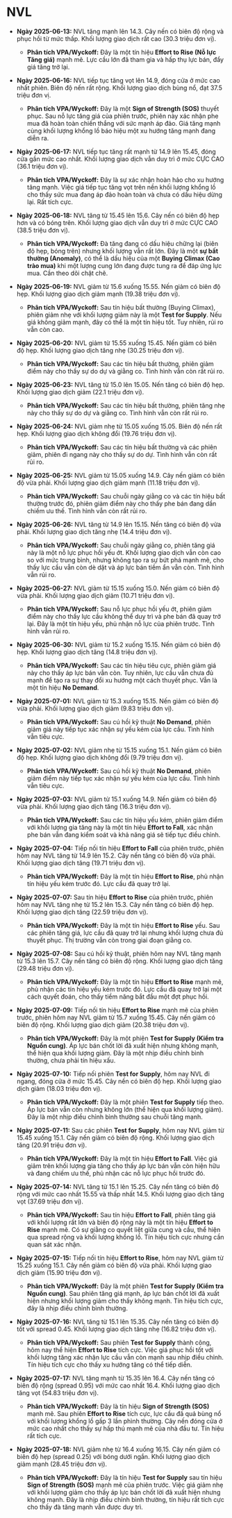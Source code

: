 # NVL

-   **Ngày 2025-06-13:** NVL tăng mạnh lên 14.3. Cây nến có biên độ rộng và phục hồi từ mức thấp. Khối lượng giao dịch rất cao (30.3 triệu đơn vị).

    -   **Phân tích VPA/Wyckoff:** Đây là một tín hiệu **Effort to Rise (Nỗ lực Tăng giá)** mạnh mẽ. Lực cầu lớn đã tham gia và hấp thụ lực bán, đẩy giá tăng trở lại.

-   **Ngày 2025-06-16:** NVL tiếp tục tăng vọt lên 14.9, đóng cửa ở mức cao nhất phiên. Biên độ nến rất rộng. Khối lượng giao dịch bùng nổ, đạt 37.5 triệu đơn vị.
    -   **Phân tích VPA/Wyckoff:** Đây là một **Sign of Strength (SOS)** thuyết phục. Sau nỗ lực tăng giá của phiên trước, phiên này xác nhận phe mua đã hoàn toàn chiến thắng với sức mạnh áp đảo. Giá tăng mạnh cùng khối lượng khổng lồ báo hiệu một xu hướng tăng mạnh đang diễn ra.
-   **Ngày 2025-06-17:** NVL tiếp tục tăng rất mạnh từ 14.9 lên 15.45, đóng cửa gần mức cao nhất. Khối lượng giao dịch vẫn duy trì ở mức CỰC CAO (36.1 triệu đơn vị).
    -   **Phân tích VPA/Wyckoff:** Đây là sự xác nhận hoàn hảo cho xu hướng tăng mạnh. Việc giá tiếp tục tăng vọt trên nền khối lượng khổng lồ cho thấy sức mua đang áp đảo hoàn toàn và chưa có dấu hiệu dừng lại. Rất tích cực.
-   **Ngày 2025-06-18:** NVL tăng từ 15.45 lên 15.6. Cây nến có biên độ hẹp hơn và có bóng trên. Khối lượng giao dịch vẫn duy trì ở mức CỰC CAO (38.5 triệu đơn vị).
    -   **Phân tích VPA/Wyckoff:** Đà tăng đang có dấu hiệu chững lại (biên độ hẹp, bóng trên) nhưng khối lượng vẫn rất lớn. Đây là một **sự bất thường (Anomaly)**, có thể là dấu hiệu của một **Buying Climax (Cao trào mua)** khi một lượng cung lớn đang được tung ra để đáp ứng lực mua. Cần theo dõi chặt chẽ.
- **Ngày 2025-06-19:** NVL giảm từ 15.6 xuống 15.55. Nến giảm có biên độ hẹp. Khối lượng giao dịch giảm mạnh (19.38 triệu đơn vị).
    - **Phân tích VPA/Wyckoff:** Sau tín hiệu bất thường (Buying Climax), phiên giảm nhẹ với khối lượng giảm này là một **Test for Supply**. Nếu giá không giảm mạnh, đây có thể là một tín hiệu tốt. Tuy nhiên, rủi ro vẫn còn cao.
- **Ngày 2025-06-20:** NVL giảm từ 15.55 xuống 15.45. Nến giảm có biên độ hẹp. Khối lượng giao dịch tăng nhẹ (30.25 triệu đơn vị).
    - **Phân tích VPA/Wyckoff:** Sau các tín hiệu bất thường, phiên giảm điểm này cho thấy sự do dự và giằng co. Tình hình vẫn còn rất rủi ro.
- **Ngày 2025-06-23:** NVL tăng từ 15.0 lên 15.05. Nến tăng có biên độ hẹp. Khối lượng giao dịch giảm (22.1 triệu đơn vị).
    - **Phân tích VPA/Wyckoff:** Sau các tín hiệu bất thường, phiên tăng nhẹ này cho thấy sự do dự và giằng co. Tình hình vẫn còn rất rủi ro.
- **Ngày 2025-06-24:** NVL giảm nhẹ từ 15.05 xuống 15.05. Biên độ nến rất hẹp. Khối lượng giao dịch không đổi (19.76 triệu đơn vị).
    - **Phân tích VPA/Wyckoff:** Sau các tín hiệu bất thường và các phiên giảm, phiên đi ngang này cho thấy sự do dự. Tình hình vẫn còn rất rủi ro.
- **Ngày 2025-06-25:** NVL giảm từ 15.05 xuống 14.9. Cây nến giảm có biên độ vừa phải. Khối lượng giao dịch giảm mạnh (11.18 triệu đơn vị).
    - **Phân tích VPA/Wyckoff:** Sau chuỗi ngày giằng co và các tín hiệu bất thường trước đó, phiên giảm điểm này cho thấy phe bán đang dần chiếm ưu thế. Tình hình vẫn còn rất rủi ro.
- **Ngày 2025-06-26:** NVL tăng từ 14.9 lên 15.15. Nến tăng có biên độ vừa phải. Khối lượng giao dịch tăng nhẹ (14.4 triệu đơn vị).
    - **Phân tích VPA/Wyckoff:** Sau chuỗi ngày giằng co, phiên tăng giá này là một nỗ lực phục hồi yếu ớt. Khối lượng giao dịch vẫn còn cao so với mức trung bình, nhưng không tạo ra sự bứt phá mạnh mẽ, cho thấy lực cầu vẫn còn dè dặt và áp lực bán tiềm ẩn vẫn còn. Tình hình vẫn rủi ro.
- **Ngày 2025-06-27:** NVL giảm từ 15.15 xuống 15.0. Nến giảm có biên độ vừa phải. Khối lượng giao dịch giảm (10.71 triệu đơn vị).
    - **Phân tích VPA/Wyckoff:** Sau nỗ lực phục hồi yếu ớt, phiên giảm điểm này cho thấy lực cầu không thể duy trì và phe bán đã quay trở lại. Đây là một tín hiệu yếu, phủ nhận nỗ lực của phiên trước. Tình hình vẫn rủi ro.
- **Ngày 2025-06-30:** NVL giảm từ 15.2 xuống 15.15. Nến giảm có biên độ hẹp. Khối lượng giao dịch tăng (14.8 triệu đơn vị).
    - **Phân tích VPA/Wyckoff:** Sau các tín hiệu tiêu cực, phiên giảm giá này cho thấy áp lực bán vẫn còn. Tuy nhiên, lực cầu vẫn chưa đủ mạnh để tạo ra sự thay đổi xu hướng một cách thuyết phục. Vẫn là một tín hiệu **No Demand**.
- **Ngày 2025-07-01:** NVL giảm từ 15.3 xuống 15.15. Nến giảm có biên độ vừa phải. Khối lượng giao dịch giảm (9.83 triệu đơn vị).
    - **Phân tích VPA/Wyckoff:** Sau cú hồi kỹ thuật **No Demand**, phiên giảm giá này tiếp tục xác nhận sự yếu kém của lực cầu. Tình hình vẫn tiêu cực.
- **Ngày 2025-07-02:** NVL giảm nhẹ từ 15.15 xuống 15.1. Nến giảm có biên độ hẹp. Khối lượng giao dịch không đổi (9.79 triệu đơn vị).
    - **Phân tích VPA/Wyckoff:** Sau cú hồi kỹ thuật **No Demand**, phiên giảm điểm này tiếp tục xác nhận sự yếu kém của lực cầu. Tình hình vẫn tiêu cực.
- **Ngày 2025-07-03:** NVL giảm từ 15.1 xuống 14.9. Nến giảm có biên độ vừa phải. Khối lượng giao dịch tăng (16.3 triệu đơn vị).
    - **Phân tích VPA/Wyckoff:** Sau các tín hiệu yếu kém, phiên giảm điểm với khối lượng gia tăng này là một tín hiệu **Effort to Fall**, xác nhận phe bán vẫn đang kiểm soát và khả năng giá sẽ tiếp tục điều chỉnh.
- **Ngày 2025-07-04:** Tiếp nối tín hiệu **Effort to Fall** của phiên trước, phiên hôm nay NVL tăng từ 14.9 lên 15.2. Cây nến tăng có biên độ vừa phải. Khối lượng giao dịch tăng (19.71 triệu đơn vị).
    - **Phân tích VPA/Wyckoff:** Đây là một tín hiệu **Effort to Rise**, phủ nhận tín hiệu yếu kém trước đó. Lực cầu đã quay trở lại.
- **Ngày 2025-07-07:** Sau tín hiệu **Effort to Rise** của phiên trước, phiên hôm nay NVL tăng nhẹ từ 15.2 lên 15.3. Cây nến tăng có biên độ hẹp. Khối lượng giao dịch tăng (22.59 triệu đơn vị).
    - **Phân tích VPA/Wyckoff:** Đây là một tín hiệu **Effort to Rise** yếu. Sau các phiên tăng giá, lực cầu đã quay trở lại nhưng khối lượng chưa đủ thuyết phục. Thị trường vẫn còn trong giai đoạn giằng co.
- **Ngày 2025-07-08:** Sau cú hồi kỹ thuật, phiên hôm nay NVL tăng mạnh từ 15.3 lên 15.7. Cây nến tăng có biên độ rộng. Khối lượng giao dịch tăng (29.48 triệu đơn vị).
    - **Phân tích VPA/Wyckoff:** Đây là một tín hiệu **Effort to Rise** mạnh mẽ, phủ nhận các tín hiệu yếu kém trước đó. Lực cầu đã quay trở lại một cách quyết đoán, cho thấy tiềm năng bắt đầu một đợt phục hồi.
- **Ngày 2025-07-09:** Tiếp nối tín hiệu **Effort to Rise** mạnh mẽ của phiên trước, phiên hôm nay NVL giảm từ 15.7 xuống 15.45. Cây nến giảm có biên độ rộng. Khối lượng giao dịch giảm (20.38 triệu đơn vị).
    - **Phân tích VPA/Wyckoff:** Đây là một phiên **Test for Supply (Kiểm tra Nguồn cung)**. Áp lực bán chốt lời đã xuất hiện nhưng không mạnh, thể hiện qua khối lượng giảm. Đây là một nhịp điều chỉnh bình thường, chưa phải tín hiệu xấu.
- **Ngày 2025-07-10:** Tiếp nối phiên **Test for Supply**, hôm nay NVL đi ngang, đóng cửa ở mức 15.45. Cây nến có biên độ hẹp. Khối lượng giao dịch giảm (18.03 triệu đơn vị).
    - **Phân tích VPA/Wyckoff:** Đây là một phiên **Test for Supply** tiếp theo. Áp lực bán vẫn còn nhưng không lớn (thể hiện qua khối lượng giảm). Đây là một nhịp điều chỉnh bình thường sau chuỗi tăng mạnh.
- **Ngày 2025-07-11:** Sau các phiên **Test for Supply**, hôm nay NVL giảm từ 15.45 xuống 15.1. Cây nến giảm có biên độ rộng. Khối lượng giao dịch tăng (20.91 triệu đơn vị).
    - **Phân tích VPA/Wyckoff:** Đây là một tín hiệu **Effort to Fall**. Việc giá giảm trên khối lượng gia tăng cho thấy áp lực bán vẫn còn hiện hữu và đang chiếm ưu thế, phủ nhận các nỗ lực phục hồi trước đó.
- **Ngày 2025-07-14:** NVL tăng từ 15.1 lên 15.25. Cây nến tăng có biên độ rộng với mức cao nhất 15.55 và thấp nhất 14.5. Khối lượng giao dịch tăng vọt (37.69 triệu đơn vị).
    - **Phân tích VPA/Wyckoff:** Sau tín hiệu **Effort to Fall**, phiên tăng giá với khối lượng rất lớn và biên độ rộng này là một tín hiệu **Effort to Rise** mạnh mẽ. Có sự giằng co quyết liệt giữa cung và cầu, thể hiện qua spread rộng và khối lượng khổng lồ. Tín hiệu tích cực nhưng cần quan sát xác nhận.
- **Ngày 2025-07-15:** Tiếp nối tín hiệu **Effort to Rise**, hôm nay NVL giảm từ 15.25 xuống 15.1. Cây nến giảm có biên độ vừa phải. Khối lượng giao dịch giảm (15.90 triệu đơn vị).
    - **Phân tích VPA/Wyckoff:** Đây là một phiên **Test for Supply (Kiểm tra Nguồn cung)**. Sau phiên tăng giá mạnh, áp lực bán chốt lời đã xuất hiện nhưng khối lượng giảm cho thấy không mạnh. Tín hiệu tích cực, đây là nhịp điều chỉnh bình thường.
- **Ngày 2025-07-16:** NVL tăng từ 15.1 lên 15.35. Cây nến tăng có biên độ tốt với spread 0.45. Khối lượng giao dịch tăng nhẹ (16.82 triệu đơn vị).
    - **Phân tích VPA/Wyckoff:** Sau phiên **Test for Supply** thành công, hôm nay thể hiện **Effort to Rise** tích cực. Việc giá phục hồi tốt với khối lượng tăng xác nhận lực cầu vẫn còn mạnh sau nhịp điều chỉnh. Tín hiệu tích cực cho thấy xu hướng tăng có thể tiếp diễn.
- **Ngày 2025-07-17:** NVL tăng mạnh từ 15.35 lên 16.4. Cây nến tăng có biên độ rộng (spread 0.95) với mức cao nhất 16.4. Khối lượng giao dịch tăng vọt (54.83 triệu đơn vị).
    - **Phân tích VPA/Wyckoff:** Đây là tín hiệu **Sign of Strength (SOS)** mạnh mẽ. Sau phiên **Effort to Rise** tích cực, lực cầu đã quả bùng nổ với khối lượng khổng lồ gấp 3 lần phình thường. Cây nến đóng cửa ở mức cao nhất cho thấy sự hấp thú mạnh mẽ của nhà đầu tư. Tín hiệu rất tích cực.
- **Ngày 2025-07-18:** NVL giảm nhẹ từ 16.4 xuống 16.15. Cây nến giảm có biên độ hẹp (spread 0.25) với bóng dưới ngắn. Khối lượng giao dịch giảm mạnh (28.45 triệu đơn vị).
    - **Phân tích VPA/Wyckoff:** Đây là tín hiệu **Test for Supply** sau tín hiệu **Sign of Strength (SOS)** mạnh mẽ của phiên trước. Việc giá giảm nhẹ với khối lượng giảm cho thấy áp lực bán chốt lời đã xuất hiện nhưng không mạnh. Đây là nhịp điều chỉnh bình thường, tín hiệu rất tích cực cho thấy đà tăng mạnh vẫn được duy trì.



